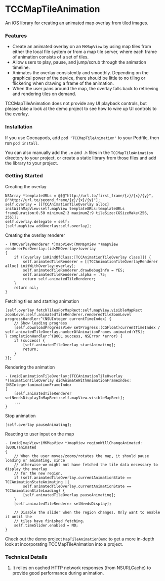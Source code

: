 TCCMapTileAnimation
=======================

An iOS library for creating an animated map overlay from tiled images.

### Features ###
* Create an animated overlay on an `MKMapView` by using map tiles from either the local file system or from a map tile server, where each frame of animation consists of a set of tiles.
* Allow users to play, pause, and jump/scrub through the animation timeline.
* Animates the overlay consistently and smoothly. Depending on the graphical power of the device, there should be little to no tiling or flickering when drawing a frame of the animation.
* When the user pans around the map, the overlay falls back to retrieving and rendering tiles on demand.

TCCMapTileAnimation does not provide any UI playback controls, but please take a look at the demo project to see how to wire up UI controls to the overlay.

### Installation ###
If you use Cocoapods, add `pod 'TCCMapTileAnimation'` to your Podfile, then run `pod install`.

You can also manually add the `.m` and `.h` files in the `TCCMapTileAnimation` directory to your project, or create a static library from those files and add the library to your project.

### Getting Started ###

Creating the overlay

	NSArray *templateURLs = @[@"http://url.to/first_frame/{z}/{x}/{y}", @"http://url.to/second_frame/{z}/{x}/{y}"];
	self.overlay = [[TCCAnimationTileOverlay alloc] initWithMapView:self.mapView templateURLs:templateURLs frameDuration:0.50 minimumZ:3 maximumZ:9 tileSize:CGSizeMake(256, 256)];
	self.overlay.delegate = self;
	[self.mapView addOverlay:self.overlay];


Creating the overlay renderer

	- (MKOverlayRenderer *)mapView:(MKMapView *)mapView rendererForOverlay:(id<MKOverlay>)overlay
	{
		if ([overlay isKindOfClass:[TCCAnimationTileOverlay class]]) {
	        self.animatedTileRenderer = [[TCCAnimationTileOverlayRenderer alloc] initWithOverlay:overlay];
	        self.animatedTileRenderer.drawDebugInfo = YES;
	        self.animatedTileRenderer.alpha = .75;
	        return self.animatedTileRenderer;
		}
		return nil;
	}

Fetching tiles and starting animation

	[self.overlay fetchTilesForMapRect:self.mapView.visibleMapRect zoomLevel:self.animatedTileRenderer.renderedTileZoomLevel progressHandler:^(NSUInteger currentTimeIndex) {
        // Show loading progress
		[self.downloadProgressView setProgress:(CGFloat)currentTimeIndex / self.animatedTileOverlay.numberOfAnimationFrames animated:YES];
	} completionHandler:^(BOOL success, NSError *error) {
		if (success) {
			[self.animatedTileOverlay startAnimating];
            return;
		}
	}];

Rendering the animation

	- (void)animationTileOverlay:(TCCAnimationTileOverlay *)animationTileOverlay didAnimateWithAnimationFrameIndex:(NSInteger)animationFrameIndex
	{
		[self.animatedTileRenderer setNeedsDisplayInMapRect:self.mapView.visibleMapRect];
		...    
	}

Stop animation

	[self.overlay pauseAnimating];

Reacting to user input on the map

	- (void)mapView:(MKMapView *)mapView regionWillChangeAnimated:(BOOL)animated
	{
	    // When the user moves/zooms/rotates the map, it should pause loading or animating, since
	    // otherwise we might not have fetched the tile data necessary to display the overlay
	    // for the new region.
	    if (self.animatedTileOverlay.currentAnimationState == TCCAnimationStateAnimating ||
	        self.animatedTileOverlay.currentAnimationState == TCCAnimationStateLoading) {
	        [self.animatedTileOverlay pauseAnimating];
	    }
	    [self.animatedTileRenderer setNeedsDisplay];

	    // Disable the slider when the region changes. Only want to enable it until the
	    // tiles have finished fetching.
	    self.timeSlider.enabled = NO;
	}

Check out the demo project `MapTileAnimationDemo` to get a more in-depth look at incorporating TCCMapTileAnimation into a project.

### Technical Details ###
1. It relies on cached HTTP network responses (from NSURLCache) to provide good performance during animation.